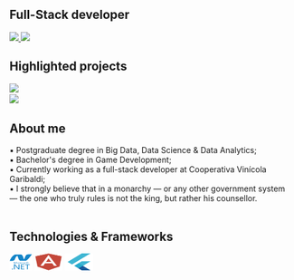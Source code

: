 ## Full-Stack developer
<div>
  <a href="https://github.com/gilmarferrari">
    <img height="165px" src="https://github-readme-stats.vercel.app/api?username=gilmarferrari&show_icons=true&rank_icon=github&hide=stars&include_all_commits=true&count_private=true&amp;theme=vision-friendly-dark" style="max-width:100%;">
    <img height="165px" src="https://github-readme-stats.vercel.app/api/top-langs/?username=gilmarferrari&exclude_repo=portfolio&hide=Shaderlab,CMake,C++,HLSL&layout=compact&amp;theme=vision-friendly-dark" style="max-width:100%;">
  </a>

  ## Highlighted projects

  <a href="https://github.com/gilmarferrari/Plan-It/">
    <img src="https://github-readme-stats.vercel.app/api/pin/?username=gilmarferrari&repo=Plan-It&amp;theme=vision-friendly-dark" style="max-width:100%;">
  </a>
  <br>
  <a href="https://github.com/gilmarferrari/ConduitAPI/">
    <img src="https://github-readme-stats.vercel.app/api/pin/?username=gilmarferrari&repo=ConduitAPI&amp;theme=vision-friendly-dark" style="max-width:100%;">
  </a>
</div>

## About me

<div>
  ▪ Postgraduate degree in Big Data, Data Science & Data Analytics;
  <br>
  ▪ Bachelor's degree in Game Development;
  <br>
  ▪ Currently working as a full-stack developer at Cooperativa Vinícola Garibaldi;
  <br>
  ▪ I strongly believe that in a monarchy — or any other government system — the one who truly rules is not the king, but rather his counsellor.
</div> <br>

## Technologies & Frameworks

<div>  
    <img align="center" alt="Gilmar-DotNet" height="30" width="40" src="https://github.com/devicons/devicon/blob/master/icons/dot-net/dot-net-plain-wordmark.svg">
    <img align="center" alt="Gilmar-Angular" height="30" width="50" src="https://github.com/devicons/devicon/blob/master/icons/angularjs/angularjs-plain.svg">  
    <img align="center" alt="Gilmar-Flutter" height="30" width="50" src="https://github.com/devicons/devicon/blob/master/icons/flutter/flutter-original.svg">
</div>
